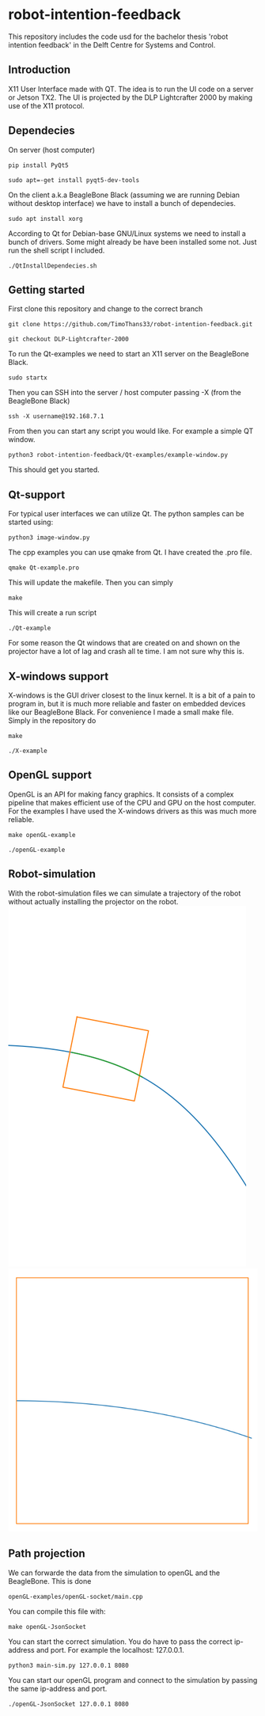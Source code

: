 # robot-intention-feedback
This repository includes the code usd for the bachelor thesis 'robot intention feedback' in the Delft Centre for Systems and Control.

## Introduction
X11 User Interface made with QT. The idea is to run the UI code on a server or Jetson TX2. The UI is projected by the DLP Lightcrafter 2000 by making use of the X11 protocol.

## Dependecies
On server (host computer)
```
pip install PyQt5
```
```
sudo apt=-get install pyqt5-dev-tools
```
On the client a.k.a BeagleBone Black (assuming we are running Debian without desktop interface) we have to install a bunch of dependecies.
```
sudo apt install xorg
```
According to Qt for Debian-base GNU/Linux systems we need to install a bunch of drivers. Some might already be have been installed some not. Just run the shell script I included.
```
./QtInstallDependecies.sh
```

## Getting started
First clone this repository and change to the correct branch
```
git clone https://github.com/TimoThans33/robot-intention-feedback.git
```
```
git checkout DLP-Lightcrafter-2000
```
To run the Qt-examples we need to start an X11 server on the BeagleBone Black.
```
sudo startx
```
Then you can SSH into the server / host computer passing -X (from the BeagleBone Black)
```
ssh -X username@192.168.7.1
```
From then you can start any script you would like. For example a simple QT window.
```
python3 robot-intention-feedback/Qt-examples/example-window.py
```
This should get you started.

## Qt-support
For typical user interfaces we can utilize Qt. The python samples can be started using:
```
python3 image-window.py
``` 
The cpp examples you can use qmake from Qt. I have created the .pro file.
```
qmake Qt-example.pro
```
This will update the makefile. Then you can simply
```
make
```
This will create a run script
```
./Qt-example
```
For some reason the Qt windows that are created on and shown on the projector have a lot of lag and crash all te time. I am not sure why this is.

## X-windows support
X-windows is the GUI driver closest to the linux kernel. It is a bit of a pain to program in, but it is much more reliable and faster on embedded devices like our BeagleBone Black. For convenience I made a small make file. Simply in the repository do
```
make
```
```
./X-example
```
## OpenGL support
OpenGL is an API for making fancy graphics. It consists of a complex pipeline that makes efficient use of the CPU and GPU on the host computer. For the examples I have used the X-windows drivers as this was much more reliable.
```
make openGL-example
```
```
./openGL-example
```

## Robot-simulation
With the robot-simulation files we can simulate a trajectory of the robot without actually installing the projector on the robot.
![trajectory sim](Images/robot-sim.png)
![projection sim](Images/proj-sim.png)

## Path projection
We can forwarde the data from the simulation to openGL and the BeagleBone. This is done
```
openGL-examples/openGL-socket/main.cpp
```
You can compile this file with:
```
make openGL-JsonSocket
```
You can start the correct simulation. You do have to pass the correct ip-address and port.
For example the localhost: 127.0.0.1.
```
python3 main-sim.py 127.0.0.1 8080
```
You can start our openGL program and connect to the simulation by passing the same ip-address
and port.
```
./openGL-JsonSocket 127.0.0.1 8080
```

